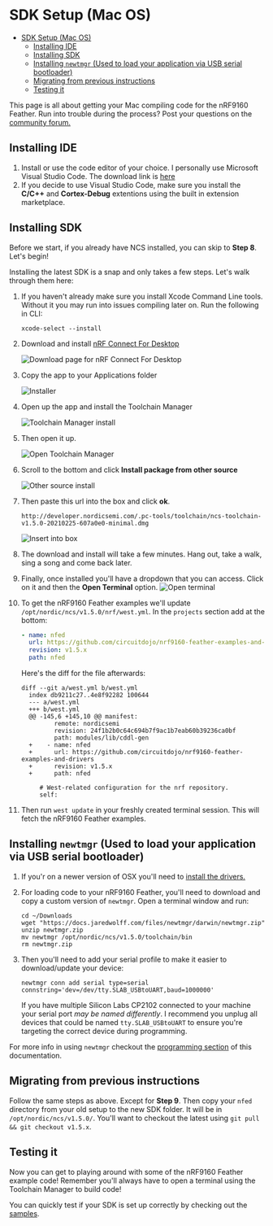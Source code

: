 # SDK Setup (Mac OS)

- [SDK Setup (Mac OS)](#sdk-setup-mac-os)
  - [Installing IDE](#installing-ide)
  - [Installing SDK](#installing-sdk)
  - [Installing `newtmgr` (Used to load your application via USB serial bootloader)](#installing-newtmgr-used-to-load-your-application-via-usb-serial-bootloader)
  - [Migrating from previous instructions](#migrating-from-previous-instructions)
  - [Testing it](#testing-it)

This page is all about getting your Mac compiling code for the nRF9160 Feather. Run into trouble during the process? Post your questions on the [community forum.](https://community.jaredwolff.com)

## Installing IDE
1. Install or use the code editor of your choice. I personally use Microsoft Visual Studio Code. The download link is [here](https://code.visualstudio.com/docs/?dv=osx)
1. If you decide to use Visual Studio Code, make sure you install the **C/C++** and **Cortex-Debug** extentions using the built in extension marketplace.

## Installing SDK

Before we start, if you already have NCS installed, you can skip to **Step 8**. Let's begin!

Installing the latest SDK is a snap and only takes a few steps. Let's walk through them here:

1. If you haven't already make sure you install Xcode Command Line tools. Without it you may run into issues compiling later on. Run the following in CLI:

   ```
   xcode-select --install
   ```

2. Download and install [nRF Connect For Desktop](https://www.nordicsemi.com/Software-and-tools/Development-Tools/nRF-Connect-for-desktop/Download#infotabs)
   
   ![Download page for nRF Connect For Desktop](img/sdk-setup-mac/nrf-connect-desktop-download.png)

3. Copy the app to your Applications folder

   ![Installer](img/sdk-setup-mac/copy-to-appliations.png)

4. Open up the app and install the Toolchain Manager

   ![Toolchain Manager install](img/sdk-setup-mac/toolchain-manager.png)

5. Then open it up.

   ![Open Toolchain Manager](img/sdk-setup-mac/open-toolchain-manager.png)

6. Scroll to the bottom and click **Install package from other source**

   ![Other source install](img/sdk-setup-mac/other-source-install.png)

7. Then paste this url into the box and click **ok**.

   ```
   http://developer.nordicsemi.com/.pc-tools/toolchain/ncs-toolchain-v1.5.0-20210225-607a0e0-minimal.dmg
   ```

   ![Insert into box](img/sdk-setup-mac/path-to-sdk-toolchain.png)

8. The download and install will take a few minutes. Hang out, take a walk, sing a song and come back later.
9.  Finally, once installed you'll have a dropdown that you can access. Click on it and then the **Open Terminal** option.
   ![Open terminal](img/sdk-setup-mac/open-terminal.png)

10. To get the nRF9160 Feather examples we'll update `/opt/nordic/ncs/v1.5.0/nrf/west.yml`. In the `projects` section add at the bottom:

    ```yaml
    - name: nfed
      url: https://github.com/circuitdojo/nrf9160-feather-examples-and-drivers
      revision: v1.5.x
      path: nfed
    ```
    
    Here's the diff for the file afterwards:

    ```
    diff --git a/west.yml b/west.yml
      index db9211c27..4e8f92282 100644
      --- a/west.yml
      +++ b/west.yml
      @@ -145,6 +145,10 @@ manifest:
             remote: nordicsemi
             revision: 24f1b2b0c64c694b7f9ac1b7eab60b39236ca0bf
             path: modules/lib/cddl-gen
      +    - name: nfed
      +      url: https://github.com/circuitdojo/nrf9160-feather-examples-and-drivers
      +      revision: v1.5.x
      +      path: nfed
       
         # West-related configuration for the nrf repository.
         self:
    ```

11. Then run `west update` in your freshly created terminal session. This will fetch the nRF9160 Feather examples.

## Installing `newtmgr` (Used to load your application via USB serial bootloader)

1. If you'r on a newer version of OSX you'll need to [install the drivers.](https://www.silabs.com/products/development-tools/software/usb-to-uart-bridge-vcp-drivers)

2. For loading code to your nRF9160 Feather, you'll need to download and copy a custom version of `newtmgr`. Open a terminal window and run:

   ```
   cd ~/Downloads
   wget "https://docs.jaredwolff.com/files/newtmgr/darwin/newtmgr.zip"
   unzip newtmgr.zip
   mv newtmgr /opt/nordic/ncs/v1.5.0/toolchain/bin
   rm newtmgr.zip
   ```

3. Then you'll need to add your serial profile to make it easier to download/update your device:
   ```
   newtmgr conn add serial type=serial connstring='dev=/dev/tty.SLAB_USBtoUART,baud=1000000'
   ```
   If you have multiple Silicon Labs CP2102 connected to your machine your serial port *may be named differently*. I recommend you unplug all devices that could be named `tty.SLAB_USBtoUART` to ensure you're targeting the correct device during programming.

For more info in using `newtmgr` checkout the [programming section](nrf9160-programming-and-debugging.md#booloader-use) of this documentation.

## Migrating from previous instructions

Follow the same steps as above. Except for **Step 9**.  Then copy your `nfed` directory from your old setup to the new SDK folder. It will be in `/opt/nordic/ncs/v1.5.0/`. You'll want to checkout the latest using `git pull && git checkout v1.5.x`. 

## Testing it

Now you can get to playing around with some of the nRF9160 Feather example code! Remember you'll always have to open a terminal using the Toolchain Manager to build code!

You can quickly test if your SDK is set up correctly by checking out the [samples](nrf9160-example-code.md).